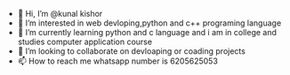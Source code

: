 - 👋 Hi, I’m @kunal kishor
- 👀 I’m interested in web devloping,python and c++ programing language 
- 🌱 I’m currently learning python and c language and i am in college and studies computer application course 
- 💞️ I’m looking to collaborate on devloaping or coading projects
- 📫 How to reach me whatsapp number is 6205625053
<!---
kunalkishor1/kunalkishor1 is a ✨ special ✨ repository because its `README.md` (this file) appears on your GitHub profile.
You can click the Preview link to take a look at your changes.
--->

